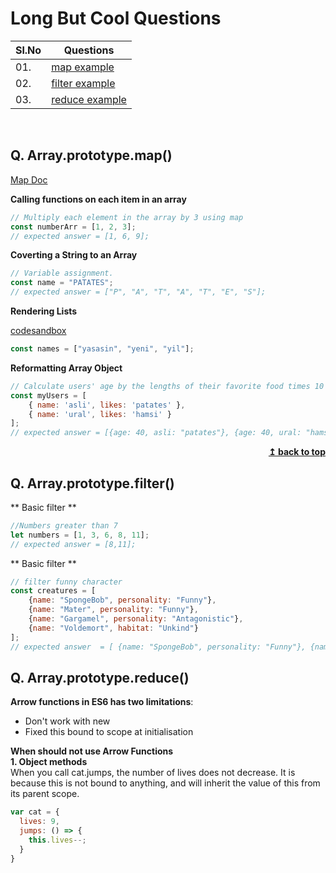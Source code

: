 # Long But Cool Questions 


|Sl.No|  Questions                                                     |
|----|-----------------------------------------------------------------|
| 01.|[map example](#Array.prototype.map())|
| 02.|[filter example](#Array.prototype.filter())|
| 03.|[reduce example](#Array.prototype.reduce())|

<br/>

## Q. Array.prototype.map()

[Map Doc](https://developer.mozilla.org/en-US/docs/Web/JavaScript/Reference/Global_Objects/Array/map)

**Calling functions on each item in an array**
```javascript
// Multiply each element in the array by 3 using map 
const numberArr = [1, 2, 3];
// expected answer = [1, 6, 9];
```
**Coverting a String to an Array**
```javascript
// Variable assignment.
const name = "PATATES";
// expected answer = ["P", "A", "T", "A", "T", "E", "S"];
```
**Rendering Lists**

[codesandbox](https://codesandbox.io/s/example-of-map-w1gw8?file=/src/index.js)
```javascript
const names = ["yasasin", "yeni", "yil"];
```
**Reformatting Array Object**
```javascript
// Calculate users' age by the lengths of their favorite food times 10
const myUsers = [
    { name: 'asli', likes: 'patates' },
    { name: 'ural', likes: 'hamsi' }
];
// expected answer = [{age: 40, asli: "patates"}, {age: 40, ural: "hamsi"}];
```

<div align="right">
    <b><a href="#">↥ back to top</a></b>
</div>

## Q. Array.prototype.filter()

** Basic filter **  
```javascript
//Numbers greater than 7
let numbers = [1, 3, 6, 8, 11];
// expected answer = [8,11];
```
** Basic filter **  
```javascript
// filter funny character
const creatures = [
    {name: "SpongeBob", personality: "Funny"},
    {name: "Mater", personality: "Funny"},
    {name: "Gargamel", personality: "Antagonistic"},
    {name: "Voldemort", habitat: "Unkind"}
];
// expected answer  = [ {name: "SpongeBob", personality: "Funny"}, {name: "Mater", personality: "Funny"}];
```

## Q. Array.prototype.reduce()

**Arrow functions in ES6 has two limitations**:
* Don't work with new
* Fixed this bound to scope at initialisation

**When should not use Arrow Functions**  
**1. Object methods**  
When you call cat.jumps, the number of lives does not decrease. It is because this is not bound to anything, and will inherit the value of this from its parent scope.
```javascript
var cat = {
  lives: 9,
  jumps: () => {
    this.lives--;
  }
}
```
